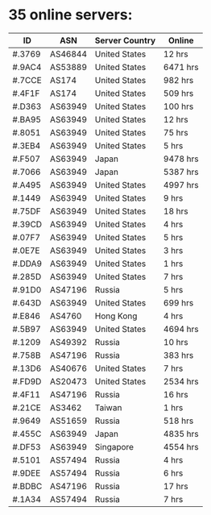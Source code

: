 # 35 online servers:

| ID | ASN | Server Country | Online |
| ------ | ------ | ------ | ------ |
| #.3769 | AS46844 | United States | 12 hrs |
| #.9AC4 | AS53889 | United States | 6471 hrs |
| #.7CCE | AS174 | United States | 982 hrs |
| #.4F1F | AS174 | United States | 509 hrs |
| #.D363 | AS63949 | United States | 100 hrs |
| #.BA95 | AS63949 | United States | 12 hrs |
| #.8051 | AS63949 | United States | 75 hrs |
| #.3EB4 | AS63949 | United States | 5 hrs |
| #.F507 | AS63949 | Japan | 9478 hrs |
| #.7066 | AS63949 | Japan | 5387 hrs |
| #.A495 | AS63949 | United States | 4997 hrs |
| #.1449 | AS63949 | United States | 9 hrs |
| #.75DF | AS63949 | United States | 18 hrs |
| #.39CD | AS63949 | United States | 4 hrs |
| #.07F7 | AS63949 | United States | 5 hrs |
| #.0E7E | AS63949 | United States | 3 hrs |
| #.DDA9 | AS63949 | United States | 1 hrs |
| #.285D | AS63949 | United States | 7 hrs |
| #.91D0 | AS47196 | Russia | 5 hrs |
| #.643D | AS63949 | United States | 699 hrs |
| #.E846 | AS4760 | Hong Kong | 4 hrs |
| #.5B97 | AS63949 | United States | 4694 hrs |
| #.1209 | AS49392 | Russia | 10 hrs |
| #.758B | AS47196 | Russia | 383 hrs |
| #.13D6 | AS40676 | United States | 7 hrs |
| #.FD9D | AS20473 | United States | 2534 hrs |
| #.4F11 | AS47196 | Russia | 16 hrs |
| #.21CE | AS3462 | Taiwan | 1 hrs |
| #.9649 | AS51659 | Russia | 518 hrs |
| #.455C | AS63949 | Japan | 4835 hrs |
| #.DF53 | AS63949 | Singapore | 4554 hrs |
| #.5101 | AS57494 | Russia | 4 hrs |
| #.9DEE | AS57494 | Russia | 6 hrs |
| #.BDBC | AS47196 | Russia | 17 hrs |
| #.1A34 | AS57494 | Russia | 7 hrs |

